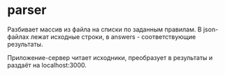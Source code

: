 # parser
Разбивает массив из файла на списки по заданным правилам.
В json-файлах лежат исходные строки, в answers - соответствующие результаты.

Приложение-сервер читает исходники, преобразует в результаты и раздаёт на localhost:3000.
